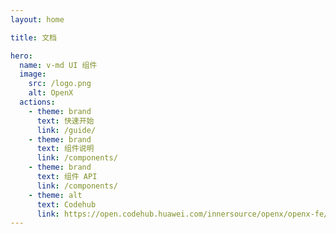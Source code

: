 ```yaml
---
layout: home

title: 文档

hero:
  name: v-md UI 组件
  image:
    src: /logo.png
    alt: OpenX
  actions:
    - theme: brand
      text: 快速开始
      link: /guide/
    - theme: brand
      text: 组件说明
      link: /components/
    - theme: brand
      text: 组件 API
      link: /components/
    - theme: alt
      text: Codehub
      link: https://open.codehub.huawei.com/innersource/openx/openx-fe/components/home
---
```

